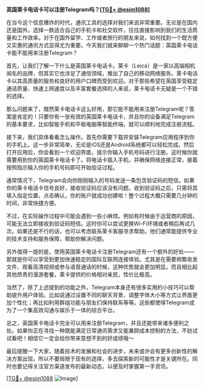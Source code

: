 **英国莱卡电话卡可以注册Telegram吗？[[TG💪+ @esim1088](https://t.me/s/esim1088)]**

在当今这个信息爆炸的时代，通讯工具的选择对我们来说非常重要。无论是在国内还是国外，选择一款适合自己的手机卡和社交软件，往往直接影响到我们的生活质量和工作效率。对于在国外留学、工作或者旅行的朋友来说，如何找到一个既方便又实惠的通讯方式显得尤为重要。今天我们就来聊聊一个热门话题：英国莱卡电话卡能不能用来注册Telegram？

首先，让我们了解一下什么是英国莱卡电话卡。莱卡（Leica）是一家以高端相机闻名的品牌，但其实它也涉足了通信领域，推出了自己的移动网络服务。莱卡电话卡以其高质量的服务和良好的用户口碑而受到欢迎。对于那些希望在英国享受稳定通话质量、快速上网速度以及丰富套餐选择的人来说，莱卡电话卡无疑是一个不错的选择。

那么问题来了，既然莱卡电话卡这么好用，那它能不能用来注册Telegram呢？答案是肯定的！只要你有一张有效的英国莱卡电话卡，并且你的设备满足Telegram的基本要求，比如智能手机和平板电脑等智能终端，就可以顺利地完成注册流程。

接下来，我们具体看看怎么操作。首先你需要下载并安装Telegram应用程序到你的手机上。这一步非常简单，无论是iOS还是Android系统都可以轻松完成。然后打开应用后，你会看到一个欢迎界面，提示你输入手机号码进行注册。这时候你就需要用到你的英国莱卡电话卡了。将电话卡插入手机，并确保网络连接正常，接着按照指示输入你的手机号码即可开始验证过程。

通常情况下，Telegram会向你刚刚输入的号码发送一条包含验证码的短信。如果你的莱卡电话卡信号良好，接收验证码应该没有问题。收到验证码之后，只需将其填入指定位置，点击确认，你的账户就成功创建啦！整个过程大概只需要几分钟的时间，非常快捷方便。

不过，在实际操作过程中可能会遇到一些小麻烦。例如有时候由于运营商的原因，可能无法立即接收到验证码短信。这时你可以尝试更换Wi-Fi环境或者稍后再试几次。如果还是不行的话，也可以考虑联系莱卡客服寻求帮助。他们通常能提供专业的技术支持和服务保障，帮助你解决问题。

另外值得一提的是，使用英国莱卡电话卡注册Telegram还有一个额外的好处——那就是你可以享受到更加快速稳定的国际互联网连接体验。尤其是在需要频繁收发文件、观看高清视频或参与语音通话的时候，这种优势就会更加明显。而且相比起其他昂贵的漫游套餐，莱卡提供的价格相对亲民，性价比极高。

当然了，除了上述提到的功能之外，Telegram本身还有很多实用的小技巧可以帮助提升用户体验。比如说通过设置不同的聊天背景、调整字体大小等方式让界面更加个性化；再比如利用群组功能与朋友们保持联系等等。这些都使得Telegram成为了一个集高效沟通与娱乐于一体的综合平台。

总之，英国莱卡电话卡完全可以用来注册Telegram，并且还能带来诸多便利之处。如果你正在寻找一种既能满足日常通讯需求又能兼顾成本控制的方法，不妨试试看吧！相信它一定会给你带来意想不到的好成绩哦～

最后提醒一下大家，随着技术的发展和社会的进步，未来或许会有更多创新性的解决方案出现。所以不要局限于现有的选择，多去探索新的可能性才是关键所在。同时也要记得关注官方渠道发布的最新动态，以便及时掌握第一手资讯。

[[TG💪+ @esim1088](https://t.me/s/esim1088) ![Image](https://i.postimg.cc/4NQfJmqS/Snipaste-2025-05-13-00-14-12.png)]